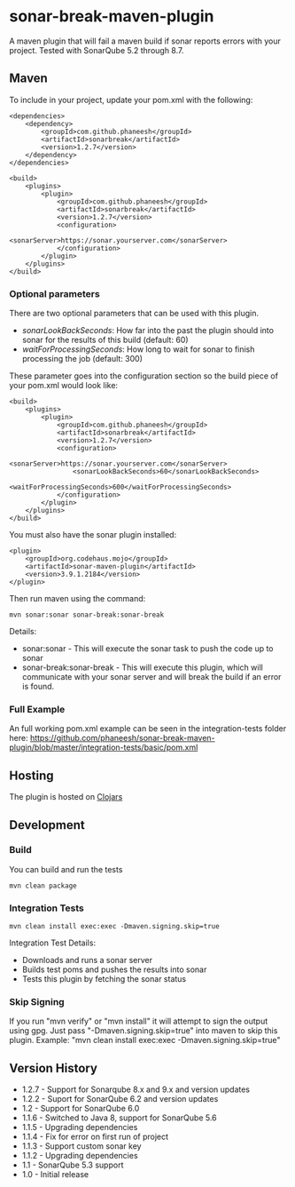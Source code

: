 # sonar-break-maven-plugin


A maven plugin that will fail a maven build if sonar reports errors with your project.  Tested with SonarQube 5.2 through 8.7.

## Maven 
To include in your project, update your pom.xml with the following:

    <dependencies>
        <dependency>
            <groupId>com.github.phaneesh</groupId>
            <artifactId>sonarbreak</artifactId>
            <version>1.2.7</version>
        </dependency>
    </dependencies>

    <build>
        <plugins>
            <plugin>
                <groupId>com.github.phaneesh</groupId>
                <artifactId>sonarbreak</artifactId>
                <version>1.2.7</version>
                <configuration>
                    <sonarServer>https://sonar.yourserver.com</sonarServer>
                </configuration>
            </plugin>
        </plugins>
    </build>

### Optional parameters
There are two optional parameters that can be used with this plugin.  
* _sonarLookBackSeconds_: How far into the past the plugin should into sonar for the results of this build (default: 60)
* _waitForProcessingSeconds_: How long to wait for sonar to finish processing the job (default: 300)

These parameter goes into the configuration section so the build piece of your pom.xml would look like: 

    <build>
        <plugins>
            <plugin>
                <groupId>com.github.phaneesh</groupId>
                <artifactId>sonarbreak</artifactId>
                <version>1.2.7</version>
                <configuration>
                    <sonarServer>https://sonar.yourserver.com</sonarServer>
                    <sonarLookBackSeconds>60</sonarLookBackSeconds>
                    <waitForProcessingSeconds>600</waitForProcessingSeconds>
                </configuration>
            </plugin>
        </plugins>
    </build>

You must also have the sonar plugin installed:

    <plugin>
        <groupId>org.codehaus.mojo</groupId>
        <artifactId>sonar-maven-plugin</artifactId>
        <version>3.9.1.2184</version>
    </plugin>

Then run maven using the command: 

    mvn sonar:sonar sonar-break:sonar-break

Details:
* sonar:sonar - This will execute the sonar task to push the code up to sonar
* sonar-break:sonar-break - This will execute this plugin, which will communicate with your sonar server and will break the build if an error is found.

### Full Example
An full working pom.xml example can be seen in the integration-tests folder here: https://github.com/phaneesh/sonar-break-maven-plugin/blob/master/integration-tests/basic/pom.xml

## Hosting
The plugin is hosted on [Clojars](https://clojars.org/com.github.phaneesh/sonar-break-maven-plugin)

## Development
### Build
You can build and run the tests 
```
mvn clean package
```

### Integration Tests
```
mvn clean install exec:exec -Dmaven.signing.skip=true
```

Integration Test Details:
* Downloads and runs a sonar server
* Builds test poms and pushes the results into sonar
* Tests this plugin by fetching the sonar status

### Skip Signing
If you run "mvn verify" or "mvn install" it will attempt to sign the output using gpg.  Just pass "-Dmaven.signing.skip=true" into maven to skip this plugin.  Example: "mvn clean install exec:exec -Dmaven.signing.skip=true"  


## Version History
* 1.2.7 - Support for Sonarqube 8.x and 9.x and version updates
* 1.2.2 - Suport for SonarQube 6.2 and version updates
* 1.2 - Support for SonarQube 6.0
* 1.1.6 - Switched to Java 8, support for SonarQube 5.6
* 1.1.5 - Upgrading dependencies
* 1.1.4 - Fix for error on first run of project
* 1.1.3 - Support custom sonar key
* 1.1.2 - Upgrading dependencies
* 1.1 - SonarQube 5.3 support
* 1.0 - Initial release
